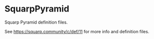 # SquarpPyramid

Squarp Pyramid definition files.

See https://squarp.community/c/def/11 for more info and definition files.
